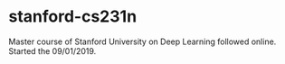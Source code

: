# stanford-cs231n

Master course of Stanford University on Deep Learning followed online.
Started the 09/01/2019.
